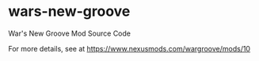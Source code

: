 # wars-new-groove

War's New Groove Mod Source Code

For more details, see at https://www.nexusmods.com/wargroove/mods/10
